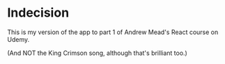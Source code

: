 # Indecision

This is my version of the app to part 1 of Andrew Mead's React course on Udemy.

(And NOT the King Crimson song, although that's brilliant too.)